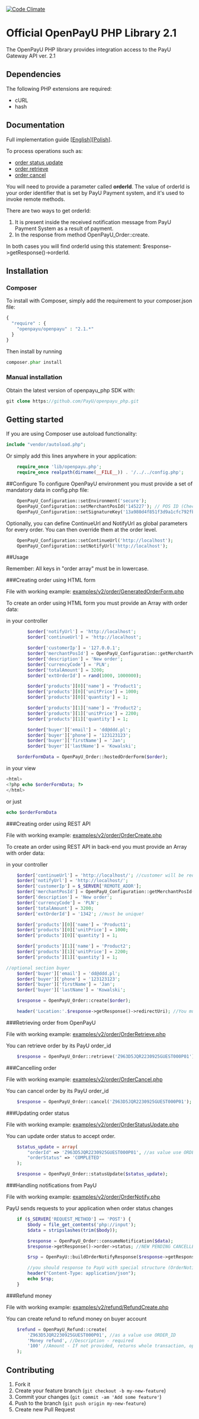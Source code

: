 [![Code Climate](https://codeclimate.com/repos/524eb044f3ea00329815dff1/badges/885c2d52f25c02295344/gpa.png)](https://codeclimate.com/repos/524eb044f3ea00329815dff1/feed)

# Official OpenPayU PHP Library 2.1

The OpenPayU PHP library provides integration access to the PayU Gateway API ver. 2.1

## Dependencies

The following PHP extensions are required:

* cURL
* hash

## Documentation

Full implementation guide [[English](http://developers.payu.com/en/)][[Polish](http://developers.payu.com/)].

To process operations such as:
 - [order status update](examples/v2/order/OrderStatusUpdate.php)
 - [order retrieve](examples/v2/order/OrderRetrieve.php)
 - [order cancel](examples/v2/order/OrderCancel.php)

You will need to provide a parameter called <b>orderId</b>. The value of orderId is your order identifier that is set by PayU
Payment system, and it's used to invoke remote methods.

There are two ways to get orderId:

1. It is present inside the received notification message from PayU Payment System as a result of payment.
2. In the response from method OpenPayU_Order::create. 

In both cases you will find orderId using this statement: $response->getResponse()->orderId.

## Installation

### Composer
To install with Composer, simply add the requirement to your composer.json file:

```php
{
  "require" : {
    "openpayu/openpayu" : "2.1.*"
  }
}
```
Then install by running

```php
composer.phar install
```

### Manual installation
Obtain the latest version of openpayu_php SDK with:
```php
git clone https://github.com/PayU/openpayu_php.git
```

## Getting started

If you are using Composer use autoload functionality:

```php
include "vendor/autoload.php";
```

Or simply add this lines anywhere in your application:

```php
    require_once 'lib/openpayu.php';
    require_once realpath(dirname(__FILE__)) . '/../../config.php';
```

##Configure
  To configure OpenPayU environment you must provide a set of mandatory data in config.php file:

```php
    OpenPayU_Configuration::setEnvironment('secure');
    OpenPayU_Configuration::setMerchantPosId('145227'); // POS ID (Checkout)
    OpenPayU_Configuration::setSignatureKey('13a980d4f851f3d9a1cfc792fb1f5e50'); //Second MD5 key. You will find it in admin panel.
```
  Optionally, you can define ContinueUrl and NotifyUrl as global parameters for every order. You can then override them at the order level.

```php
    OpenPayU_Configuration::setContinueUrl('http://localhost');
    OpenPayU_Configuration::setNotifyUrl('http://localhost');
```

##Usage

Remember: All keys in "order array" must be in lowercase.

###Creating order using HTML form

   File with working example: [examples/v2/order/GeneratedOrderForm.php](examples/v2/order/GeneratedOrderForm.php)

   To create an order using HTML form you must provide an Array with order data:

   in your controller
```php
        $order['notifyUrl'] = 'http://localhost';
        $order['continueUrl'] = 'http://localhost';

        $order['customerIp'] = '127.0.0.1';
        $order['merchantPosId'] = OpenPayU_Configuration::getMerchantPosId();
        $order['description'] = 'New order';
        $order['currencyCode'] = 'PLN';
        $order['totalAmount'] = 3200;
        $order['extOrderId'] = rand(1000, 1000000);

        $order['products'][0]['name'] = 'Product1';
        $order['products'][0]['unitPrice'] = 1000;
        $order['products'][0]['quantity'] = 1;

        $order['products'][1]['name'] = 'Product2';
        $order['products'][1]['unitPrice'] = 2200;
        $order['products'][1]['quantity'] = 1;

        $order['buyer']['email'] = 'dd@ddd.pl';
        $order['buyer']['phone'] = '123123123';
        $order['buyer']['firstName'] = 'Jan';
        $order['buyer']['lastName'] = 'Kowalski';

    $orderFormData = OpenPayU_Order::hostedOrderForm($order);
```
  in your view
```php
<html>
<?php echo $orderFormData; ?>
</html>
```
  or just
```php
echo $orderFormData
```

###Creating order using REST API

   File with working example: [examples/v2/order/OrderCreate.php](examples/v2/order/OrderCreate.php)

   To create an order using REST API in back-end you must provide an Array with order data:

   in your controller
```php
    $order['continueUrl'] = 'http://localhost/'; //customer will be redirected to this page after successfull payment
    $order['notifyUrl'] = 'http://localhost/';
    $order['customerIp'] = $_SERVER['REMOTE_ADDR'];
    $order['merchantPosId'] = OpenPayU_Configuration::getMerchantPosId();
    $order['description'] = 'New order';
    $order['currencyCode'] = 'PLN';
    $order['totalAmount'] = 3200;
    $order['extOrderId'] = '1342'; //must be unique!

    $order['products'][0]['name'] = 'Product1';
    $order['products'][0]['unitPrice'] = 1000;
    $order['products'][0]['quantity'] = 1;

    $order['products'][1]['name'] = 'Product2';
    $order['products'][1]['unitPrice'] = 2200;
    $order['products'][1]['quantity'] = 1;

//optional section buyer
    $order['buyer']['email'] = 'dd@ddd.pl';
    $order['buyer']['phone'] = '123123123';
    $order['buyer']['firstName'] = 'Jan';
    $order['buyer']['lastName'] = 'Kowalski';

    $response = OpenPayU_Order::create($order);

    header('Location:'.$response->getResponse()->redirectUri); //You must redirect your client to PayU payment summary page.
```

###Retrieving order from OpenPayU

   File with working example: [examples/v2/order/OrderRetrieve.php](examples/v2/order/OrderRetrieve.php)

   You can retrieve order by its PayU order_id

```php
    $response = OpenPayU_Order::retrieve('Z963D5JQR2230925GUEST000P01'); //as parameter use orderId
```

###Cancelling order

   File with working example: [examples/v2/order/OrderCancel.php](examples/v2/order/OrderCancel.php)

   You can cancel order by its PayU order_id

```php
    $response = OpenPayU_Order::cancel('Z963D5JQR2230925GUEST000P01'); //as parameter use orderId
```

###Updating order status

   File with working example: [examples/v2/order/OrderStatusUpdate.php](examples/v2/order/OrderStatusUpdate.php)

   You can update order status to accept order.

```php
    $status_update = array(
        "orderId" => 'Z963D5JQR2230925GUEST000P01', //as value use ORDER_ID
        "orderStatus" => 'COMPLETED'
    );

    $response = OpenPayU_Order::statusUpdate($status_update);
```

###Handling notifications from PayU

   File with working example: [examples/v2/order/OrderNotify.php](examples/v2/order/OrderNotify.php)

   PayU sends requests to your application when order status changes

```php
    if ($_SERVER['REQUEST_METHOD'] == 'POST') {
        $body = file_get_contents('php://input');
        $data = stripslashes(trim($body));

        $response = OpenPayU_Order::consumeNotification($data);
        $response->getResponse()->order->status; //NEW PENDING CANCELLED REJECTED COMPLETED WAITING_FOR_CONFIRMATION

        $rsp = OpenPayU::buildOrderNotifyResponse($response->getResponse()->order->orderId);

        //you should response to PayU with special structure (OrderNotifyResponse)
        header("Content-Type: application/json");
        echo $rsp;
    }
```

###Refund money

   File with working example: [examples/v2/refund/RefundCreate.php](examples/v2/refund/RefundCreate.php)

   You can create refund to refund money on buyer account

```php
    $refund = OpenPayU_Refund::create(
        'Z963D5JQR2230925GUEST000P01', //as a value use ORDER_ID
        'Money refund', //Description - required
        '100' //Amount - If not provided, returns whole transaction, optional
    );
```

## Contributing

1. Fork it
2. Create your feature branch (`git checkout -b my-new-feature`)
3. Commit your changes (`git commit -am 'Add some feature'`)
4. Push to the branch (`git push origin my-new-feature`)
5. Create new Pull Request
